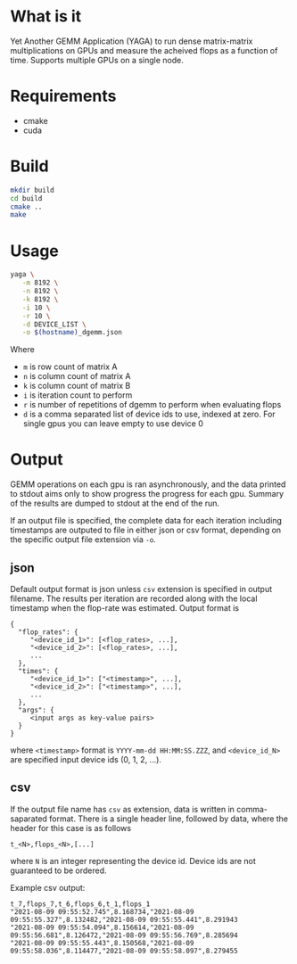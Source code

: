 # What is it

Yet Another GEMM Application (YAGA) to run dense matrix-matrix
multiplications on GPUs and measure the acheived flops as a function
of time. Supports multiple GPUs on a single node.


# Requirements

- cmake
- cuda


# Build

```bash
mkdir build
cd build
cmake ..
make
```


# Usage

```bash
yaga \
   -m 8192 \
   -n 8192 \
   -k 8192 \
   -i 10 \
   -r 10 \
   -d DEVICE_LIST \
   -o $(hostname)_dgemm.json
```

Where
   - `m` is row count of matrix A
   - `n` is column count of matrix A
   - `k` is column count of matrix B
   - `i` is iteration count to perform
   - `r` is number of repetitions of dgemm to perform when evaluating
     flops
   - `d` is a comma separated list of device ids to use, indexed at
     zero. For single gpus you can leave empty to use device 0


# Output

GEMM operations on each gpu is ran asynchronously, and the data
printed to stdout aims only to show progress the progress for each
gpu. Summary of the results are dumped to stdout at the end of the
run.

If an output file is specified, the complete data for each iteration
including timestamps are outputed to file in either json or csv
format, depending on the specific output file extension via `-o`.


## json

Default output format is json unless `csv` extension is specified in
output filename. The results per iteration are recorded along with the
local timestamp when the flop-rate was estimated. Output format is

```text
{
  "flop_rates": {
     "<device_id_1>": [<flop_rates>, ...],
     "<device_id_2>": [<flop_rates>, ...],
     ...
  },
  "times": {
     "<device_id_1>": ["<timestamp>", ...],
     "<device_id_2>": ["<timestamp>", ...],
     ...
  },
  "args": {
     <input args as key-value pairs>
  }
}
```

where `<timestamp>` format is `YYYY-mm-dd HH:MM:SS.ZZZ`, and
`<device_id_N>` are specified input device ids (0, 1, 2, ...).


## csv

If the output file name has `csv` as extension, data is written in
comma-saparated format. There is a single header line, followed by
data, where the header for this case is as follows

```text
t_<N>,flops_<N>,[...]
```

where `N` is an integer representing the device id. Device ids are not
guaranteed to be ordered.

Example csv output:

```text
t_7,flops_7,t_6,flops_6,t_1,flops_1
"2021-08-09 09:55:52.745",8.168734,"2021-08-09 09:55:55.327",8.132482,"2021-08-09 09:55:55.441",8.291943
"2021-08-09 09:55:54.094",8.156614,"2021-08-09 09:55:56.681",8.126472,"2021-08-09 09:55:56.769",8.285694
"2021-08-09 09:55:55.443",8.150568,"2021-08-09 09:55:58.036",8.114477,"2021-08-09 09:55:58.097",8.279455
```
